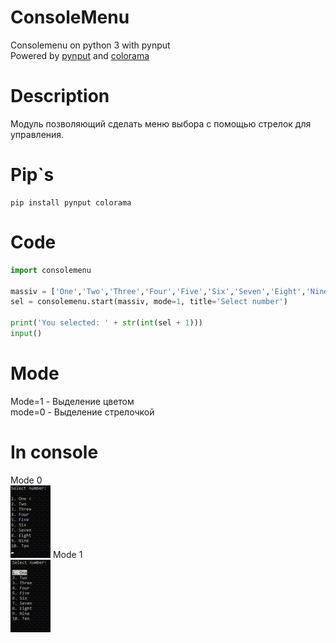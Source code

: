 # ConsoleMenu
Consolemenu on python 3 with pynput    
Powered by [pynput](https://pypi.org/project/pynput/) and [colorama](https://pypi.org/project/colorama/)
# Description 
Модуль позволяющий сделать меню выбора с помощью стрелок для управления. 
# Pip`s
```
pip install pynput colorama
```
# Code
```Python
import consolemenu

massiv = ['One','Two','Three','Four','Five','Six','Seven','Eight','Nine','Ten']
sel = consolemenu.start(massiv, mode=1, title='Select number')

print('You selected: ' + str(int(sel + 1)))
input()
```
# Mode
Mode=1 - Выделение цветом    
mode=0 - Выделение стрелочкой
# In console
Mode 0    
![Mode 0](Mode0.gif)
Mode 1    
![Mode 1](Mode1.gif)
